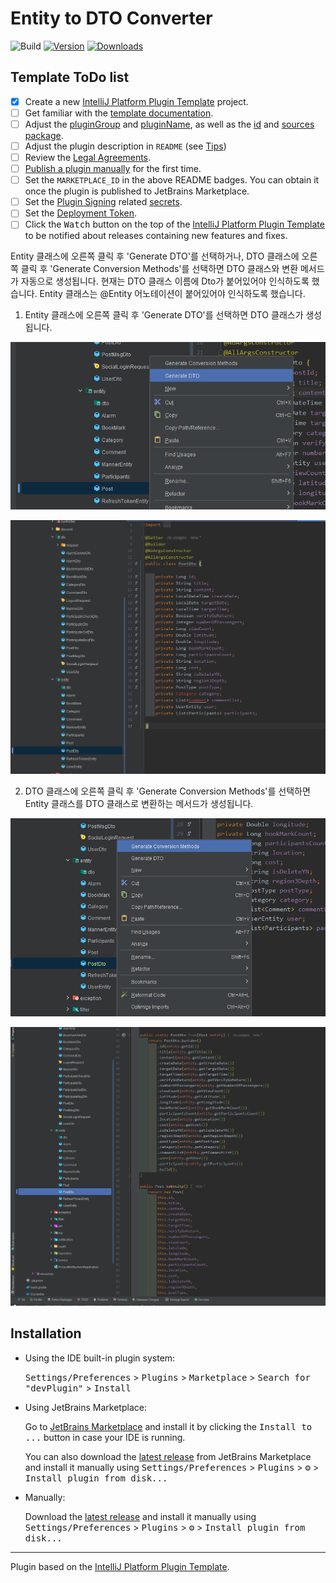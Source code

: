 # Entity to DTO Converter

![Build](https://github.com/jsw6701/devPlugin/workflows/Build/badge.svg)
[![Version](https://img.shields.io/jetbrains/plugin/v/MARKETPLACE_ID.svg)](https://plugins.jetbrains.com/plugin/MARKETPLACE_ID)
[![Downloads](https://img.shields.io/jetbrains/plugin/d/MARKETPLACE_ID.svg)](https://plugins.jetbrains.com/plugin/MARKETPLACE_ID)

## Template ToDo list
- [x] Create a new [IntelliJ Platform Plugin Template][template] project.
- [ ] Get familiar with the [template documentation][template].
- [ ] Adjust the [pluginGroup](./gradle.properties) and [pluginName](./gradle.properties), as well as the [id](./src/main/resources/META-INF/plugin.xml) and [sources package](./src/main/kotlin).
- [ ] Adjust the plugin description in `README` (see [Tips][docs:plugin-description])
- [ ] Review the [Legal Agreements](https://plugins.jetbrains.com/docs/marketplace/legal-agreements.html?from=IJPluginTemplate).
- [ ] [Publish a plugin manually](https://plugins.jetbrains.com/docs/intellij/publishing-plugin.html?from=IJPluginTemplate) for the first time.
- [ ] Set the `MARKETPLACE_ID` in the above README badges. You can obtain it once the plugin is published to JetBrains Marketplace.
- [ ] Set the [Plugin Signing](https://plugins.jetbrains.com/docs/intellij/plugin-signing.html?from=IJPluginTemplate) related [secrets](https://github.com/JetBrains/intellij-platform-plugin-template#environment-variables).
- [ ] Set the [Deployment Token](https://plugins.jetbrains.com/docs/marketplace/plugin-upload.html?from=IJPluginTemplate).
- [ ] Click the <kbd>Watch</kbd> button on the top of the [IntelliJ Platform Plugin Template][template] to be notified about releases containing new features and fixes.

<!-- Plugin description -->

Entity 클래스에 오른쪽 클릭 후 'Generate DTO'를 선택하거나, DTO 클래스에 오른쪽 클릭 후 'Generate Conversion Methods'를 선택하면 DTO 클래스와 변환 메서드가 자동으로 생성됩니다.
현재는 DTO 클래스 이름에 Dto가 붙어있어야 인식하도록 했습니다. Entity 클래스는 @Entity 어노테이션이 붙어있어야 인식하도록 했습니다.

1. Entity 클래스에 오른쪽 클릭 후 'Generate DTO'를 선택하면 DTO 클래스가 생성됩니다.

![1.png](https://raw.githubusercontent.com/jsw6701/devPlugin/main/src/main/resources/img/1.png)

![2.png](https://raw.githubusercontent.com/jsw6701/devPlugin/main/src/main/resources/img/2.png)

2. DTO 클래스에 오른쪽 클릭 후 'Generate Conversion Methods'를 선택하면 Entity 클래스를 DTO 클래스로 변환하는 메서드가 생성됩니다.

![3.png](https://raw.githubusercontent.com/jsw6701/devPlugin/main/src/main/resources/img/3.png)

![4.png](https://raw.githubusercontent.com/jsw6701/devPlugin/main/src/main/resources/img/4.png)

<!-- Plugin description end -->

## Installation

- Using the IDE built-in plugin system:
  
  <kbd>Settings/Preferences</kbd> > <kbd>Plugins</kbd> > <kbd>Marketplace</kbd> > <kbd>Search for "devPlugin"</kbd> >
  <kbd>Install</kbd>
  
- Using JetBrains Marketplace:

  Go to [JetBrains Marketplace](https://plugins.jetbrains.com/plugin/MARKETPLACE_ID) and install it by clicking the <kbd>Install to ...</kbd> button in case your IDE is running.

  You can also download the [latest release](https://plugins.jetbrains.com/plugin/MARKETPLACE_ID/versions) from JetBrains Marketplace and install it manually using
  <kbd>Settings/Preferences</kbd> > <kbd>Plugins</kbd> > <kbd>⚙️</kbd> > <kbd>Install plugin from disk...</kbd>

- Manually:

  Download the [latest release](https://github.com/jsw6701/devPlugin/releases/latest) and install it manually using
  <kbd>Settings/Preferences</kbd> > <kbd>Plugins</kbd> > <kbd>⚙️</kbd> > <kbd>Install plugin from disk...</kbd>


---
Plugin based on the [IntelliJ Platform Plugin Template][template].

[template]: https://github.com/JetBrains/intellij-platform-plugin-template
[docs:plugin-description]: https://plugins.jetbrains.com/docs/intellij/plugin-user-experience.html#plugin-description-and-presentation
